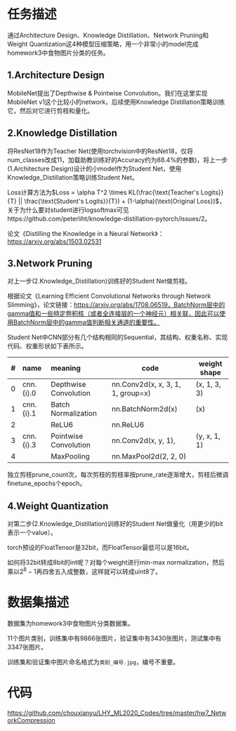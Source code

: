 # 任务描述

通过Architecture Design、Knowledge Distillation、Network Pruning和Weight Quantization这4种模型压缩策略，用一个非常小的model完成homework3中食物图片分类的任务。

## 1.Architecture Design

MobileNet提出了Depthwise & Pointwise Convolution。我们在这里实现MobileNet v1这个比较小的network，后续使用Knowledge Distillation策略训练它，然后对它进行剪枝和量化。

## 2.Knowledge Distillation

将ResNet18作为Teacher Net(使用torchvision中的ResNet18，仅将num_classes改成11，加载助教训练好的Accuracy约为88.4%的参数)，将上一步(1.Architecture Design)设计的小model作为Student Net，使用Knowledge_Distillation策略训练Student Net。

Loss计算方法为$Loss = \alpha T^2 \times KL(\frac{\text{Teacher's Logits}}{T} || \frac{\text{Student's Logits}}{T}) + (1-\alpha)(\text{Original Loss})$，关于为什么要对student进行logsoftmax可见https://github.com/peterliht/knowledge-distillation-pytorch/issues/2。

论文《Distilling the Knowledge in a Neural Network》：https://arxiv.org/abs/1503.02531

## 3.Network Pruning

对上一步(2.Knowledge_Distillation)训练好的Student Net做剪枝。

根据论文《Learning Efficient Convolutional Networks through Network Slimming》，论文链接：https://arxiv.org/abs/1708.06519，BatchNorm层中的gamma值和一些特定卷积核（或者全连接层的一个神经元）相关联，因此可以使用BatchNorm层中的gamma值判断相关通道的重要性。

Student Net中CNN部分有几个结构相同的Sequential，其结构、权重名称、实现代码、权重形状如下表所示。

|  #   | name      | meaning               | code                              | weight shape |
| :--: | :-------- | :-------------------- | --------------------------------- | ------------ |
|  0   | cnn.{i}.0 | Depthwise Convolution | nn.Conv2d(x, x, 3, 1, 1, group=x) | (x, 1, 3, 3) |
|  1   | cnn.{i}.1 | Batch Normalization   | nn.BatchNorm2d(x)                 | (x)          |
|  2   |           | ReLU6                 | nn.ReLU6                          |              |
|  3   | cnn.{i}.3 | Pointwise Convolution | nn.Conv2d(x, y, 1),               | (y, x, 1, 1) |
|  4   |           | MaxPooling            | nn.MaxPool2d(2, 2, 0)             |              |

独立剪枝prune_count次，每次剪枝的剪枝率按prune_rate逐渐增大，剪枝后微调finetune_epochs个epoch。

## 4.Weight Quantization

对第二步(2.Knowledge_Distillation)训练好的Student Net做量化（用更少的bit表示一个value）。

torch预设的FloatTensor是32bit，而FloatTensor最低可以是16bit。

如何将32bit转成8bit的int呢？对每个weight进行min-max normalization，然后乘以$2^8-1$再四舍五入成整数，这样就可以转成uint8了。

# 数据集描述

数据集为homework3中食物图片分类数据集。

11个图片类别，训练集中有9866张图片，验证集中有3430张图片，测试集中有3347张图片。

训练集和验证集中图片命名格式为`类别_编号.jpg`，编号不重要。

# 代码

https://github.com/chouxianyu/LHY_ML2020_Codes/tree/master/hw7_NetworkCompression